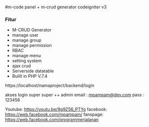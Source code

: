 #m-code panel + m-crud generator codeigniter v3
<h3>Fitur</h3>
<ul>
<li>M-CRUD Generator</li>
<li>manage user</li>
<li>manage group</li>
<li>manage permission</li>
<li>RBAC</li>
<li>manage menu</li>
<li>setting system</li>
<li>ajax crud</li>
<li>Serverside datatable</li>
<li>Bulilt in PHP V.7.4</li>
</ul>


https://localhost/namaproject/backend/login

akses login super super ++ admin
email : mpampam@dev.com
pass : 123456

Youtube:
https://youtu.be/9g9Z56_PTYo
facebook:
https://web.facebook.com/mpampam/
fanspage:
https://web.facebook.com/programmerjalanan
